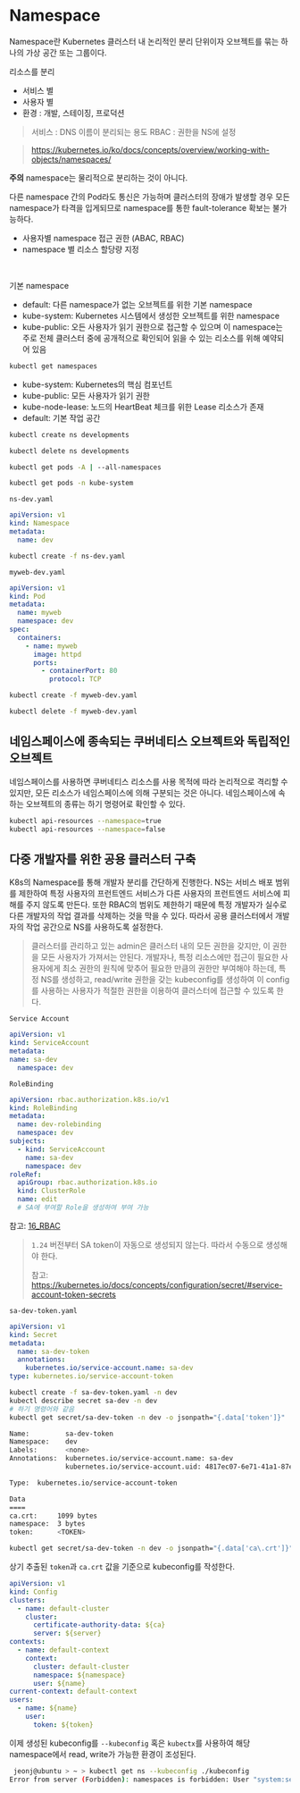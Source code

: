 # Namespace

Namespace란 Kubernetes 클러스터 내 논리적인 분리 단위이자 오브젝트를 묶는 하나의 가상 공간 또는 그룹이다.

리소스를 분리

- 서비스 별
- 사용자 별
- 환경 : 개발, 스테이징, 프로덕션

> 서비스 : DNS 이름이 분리되는 용도
> RBAC : 권한을 NS에 설정

> https://kubernetes.io/ko/docs/concepts/overview/working-with-objects/namespaces/

**주의**
namespace는 물리적으로 분리하는 것이 아니다.

다른 namespace 간의 Pod라도 통신은 가능하며 클러스터의 장애가 발생할 경우 모든 namespace가 타격을 입게되므로 namespace를 통한 fault-tolerance 확보는 불가능하다.

- 사용자별 namespace 접근 권한 (ABAC, RBAC)
- namespace 별 리소스 할당량 지정

<br>

기본 namespace

- default: 다른 namespace가 없는 오브젝트를 위한 기본 namespace
- kube-system: Kubernetes 시스템에서 생성한 오브젝트를 위한 namespace
- kube-public: 오든 사용자가 읽기 권한으로 접근할 수 있으며 이 namespace는 주로 전체 클러스터 중에 공개적으로 확인되어 읽을 수 있는 리소스를 위해 예약되어 있음

```bash
kubectl get namespaces
```

- kube-system: Kubernetes의 핵심 컴포넌트
- kube-public: 모든 사용자가 읽기 권한
- kube-node-lease: 노드의 HeartBeat 체크를 위한 Lease 리소스가 존재
- default: 기본 작업 공간

```bash
kubectl create ns developments
```

```bash
kubectl delete ns developments
```

```bash
kubectl get pods -A | --all-namespaces
```

```bash
kubectl get pods -n kube-system
```

`ns-dev.yaml`

```yaml
apiVersion: v1
kind: Namespace
metadata:
  name: dev
```

```bash
kubectl create -f ns-dev.yaml
```

`myweb-dev.yaml`

```yaml
apiVersion: v1
kind: Pod
metadata:
  name: myweb
  namespace: dev
spec:
  containers:
    - name: myweb
      image: httpd
      ports:
        - containerPort: 80
          protocol: TCP
```

```bash
kubectl create -f myweb-dev.yaml
```

```bash
kubectl delete -f myweb-dev.yaml
```

## 네임스페이스에 종속되는 쿠버네티스 오브젝트와 독립적인 오브젝트

네임스페이스를 사용하면 쿠버네티스 리소스를 사용 목적에 따라 논리적으로 격리할 수 있지만, 모든 리소스가 네임스페이스에 의해 구분되는 것은 아니다.
네임스페이스에 속하는 오브젝트의 종류는 하기 명령어로 확인할 수 있다.

```bash
kubectl api-resources --namespace=true
kubectl api-resources --namespace=false
```

## 다중 개발자를 위한 공용 클러스터 구축

K8s의 Namespace를 통해 개발자 분리를 간단하게 진행한다. NS는 서비스 배포 범위를 제한하여 특정 사용자의 프런트엔드 서비스가 다른 사용자의 프런트엔드 서비스에 피해를 주지 않도록 만든다. 또한 RBAC의 범위도 제한하기 때문에 특정 개발자가 실수로 다른 개발자의 작업 결과를 삭제하는 것을 막을 수 있다. 따라서 공용 클러스터에서 개발자의 작업 공간으로 NS를 사용하도록 설정한다.

> 클러스터를 관리하고 있는 admin은 클러스터 내의 모든 권한을 갖지만, 이 권한을 모든 사용자가 가져서는 안된다. 개발자나, 특정 리소스에만 접근이 필요한 사용자에게 최소 권한의 원칙에 맞추어 필요한 만큼의 권한만 부여해야 하는데, 특정 NS를 생성하고, read/write 권한을 갖는 kubeconfig를 생성하여 이 config를 사용하는 사용자가 적절한 권한을 이용하여 클러스터에 접근할 수 있도록 한다.

`Service Account`

```yaml
apiVersion: v1
kind: ServiceAccount
metadata:
name: sa-dev
  namespace: dev
```

`RoleBinding`

```yaml
apiVersion: rbac.authorization.k8s.io/v1
kind: RoleBinding
metadata:
  name: dev-rolebinding
  namespace: dev
subjects:
  - kind: ServiceAccount
    name: sa-dev
    namespace: dev
roleRef:
  apiGroup: rbac.authorization.k8s.io
  kind: ClusterRole
  name: edit
  # SA에 부여할 Role을 생성하여 부여 가능
```

참고: [16_RBAC](./16_RBAC.md)

> `1.24` 버전부터 SA token이 자동으로 생성되지 않는다. 따라서 수동으로 생성해야 한다.
>
> 참고: https://kubernetes.io/docs/concepts/configuration/secret/#service-account-token-secrets

`sa-dev-token.yaml`

```yaml
apiVersion: v1
kind: Secret
metadata:
  name: sa-dev-token
  annotations:
    kubernetes.io/service-account.name: sa-dev
type: kubernetes.io/service-account-token
```

```bash
kubectl create -f sa-dev-token.yaml -n dev
kubectl describe secret sa-dev -n dev
# 하기 명령어와 같음
kubectl get secret/sa-dev-token -n dev -o jsonpath="{.data['token']}" | base64 --decode

Name:         sa-dev-token
Namespace:    dev
Labels:       <none>
Annotations:  kubernetes.io/service-account.name: sa-dev
              kubernetes.io/service-account.uid: 4817ec07-6e71-41a1-87e4-36949e8dba8d

Type:  kubernetes.io/service-account-token

Data
====
ca.crt:     1099 bytes
namespace:  3 bytes
token:      <TOKEN>
```

```bash
kubectl get secret/sa-dev-token -n dev -o jsonpath="{.data['ca\.crt']}"
```

상기 추출된 `token`과 `ca.crt` 값을 기준으로 kubeconfig를 작성한다.

```yaml
apiVersion: v1
kind: Config
clusters:
  - name: default-cluster
    cluster:
      certificate-authority-data: ${ca}
      server: ${server}
contexts:
  - name: default-context
    context:
      cluster: default-cluster
      namespace: ${namespace}
      user: ${name}
current-context: default-context
users:
  - name: ${name}
    user:
      token: ${token}
```

이제 생성된 kubeconfig를 `--kubeconfig` 혹은 `kubectx`를 사용하여 해당 namespace에서 read, write가 가능한 환경이 조성된다.

```bash
 jeonj@ubuntu > ~ > kubectl get ns --kubeconfig ./kubeconfig
Error from server (Forbidden): namespaces is forbidden: User "system:serviceaccount:dev:sa-dev" cannot list resource "namespaces" in API group "" at the cluster scope
```

